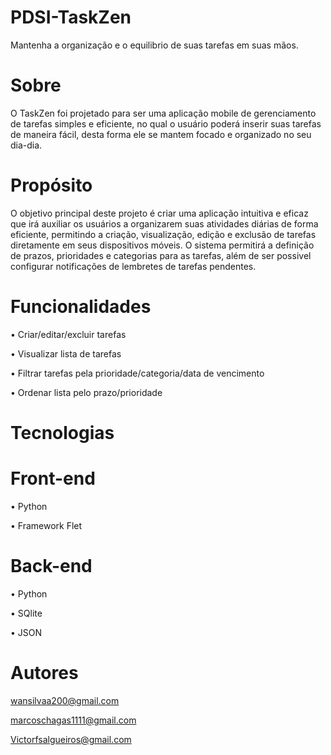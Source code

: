 # PDSI-TaskZen
Mantenha a organização e o equilibrio de suas tarefas em suas mãos.
# Sobre
O TaskZen foi projetado para ser uma aplicação mobile de gerenciamento de tarefas simples e eficiente, no qual o usuário poderá inserir suas tarefas de maneira fácil, desta forma ele se mantem focado e organizado no seu dia-dia.
# Propósito
O objetivo principal deste projeto é criar uma aplicação intuitiva e eficaz que irá auxiliar os usuários a organizarem suas atividades diárias de forma eficiente, permitindo a criação, visualização, edição e exclusão de tarefas diretamente em seus dispositivos móveis. O sistema permitirá a definição de prazos, prioridades e categorias para as tarefas, além de ser possivel configurar notificações de lembretes de tarefas pendentes.
# Funcionalidades
•	Criar/editar/excluir tarefas

•	Visualizar lista de tarefas 

•	Filtrar tarefas pela prioridade/categoria/data de vencimento

•	Ordenar lista pelo prazo/prioridade

# Tecnologias
# Front-end
•	Python

•	Framework Flet
# Back-end
•	Python

•	SQlite

•	JSON

# Autores
wansilvaa200@gmail.com

marcoschagas1111@gmail.com

Victorfsalgueiros@gmail.com
